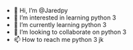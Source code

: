 - 👋 Hi, I’m @Jaredpy
- 👀 I’m interested in learning python 3
- 🌱 I’m currently learning python 3
- 💞️ I’m looking to collaborate on python 3
- 📫 How to reach me python 3 jk

<!---
Jaredpy/Jaredpy is a ✨ special ✨ repository because its `README.md` (this file) appears on your GitHub profile.
You can click the Preview link to take a look at your changes.
--->
